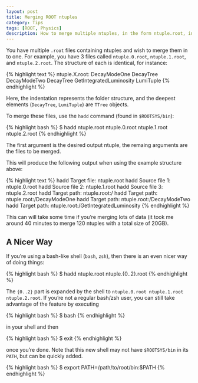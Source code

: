 ```yaml
---
layout: post
title: Merging ROOT ntuples
category: Tips
tags: [ROOT, Physics]
description: How to merge multiple ntuples, in the form ntuple.root, in to a single file.
---
```


You have multiple `.root` files containing ntuples and wish to merge them in to one. For example, you have 3 files called `ntuple.0.root`, `ntuple.1.root`, and `ntuple.2.root`. The structure of each is identical, for instance:

{% highlight text %}
ntuple.X.root:
  DecayModeOne
    DecayTree
  DecayModeTwo
    DecayTree
  GetIntegratedLuminosity
    LumiTuple
{% endhighlight %}

Here, the indentation represents the folder structure, and the deepest elements (`DecayTree`, `LumiTuple`) are `TTree` objects.

To merge these files, use the `hadd` command (found in `$ROOTSYS/bin`):

{% highlight bash %}
$ hadd ntuple.root ntuple.0.root ntuple.1.root ntuple.2.root
{% endhighlight %}

The first argument is the desired output ntuple, the remaing arguments are the files to be merged.

This will produce the following output when using the example structure above:

{% highlight text %}
hadd Target file: ntuple.root
hadd Source file 1: ntuple.0.root
hadd Source file 2: ntuple.1.root
hadd Source file 3: ntuple.2.root
hadd Target path: ntuple.root:/
hadd Target path: ntuple.root:/DecayModeOne
hadd Target path: ntuple.root:/DecayModeTwo
hadd Target path: ntuple.root:/GetIntegratedLuminosity
{% endhighlight %}

This can will take some time if you’re merging lots of data (it took me around 40 minutes to merge 120 ntuples with a total size of 20GB).

A Nicer Way
-----------

If you’re using a bash-like shell (`bash`, `zsh`), then there is an even nicer way of doing things:

{% highlight bash %}
$ hadd ntuple.root ntuple.{0..2}.root
{% endhighlight %}

The `{0..2}` part is expanded by the shell to `ntuple.0.root ntuple.1.root ntuple.2.root`. If you’re not a regular bash/zsh user, you can still take advantage of the feature by executing

{% highlight bash %}
$ bash
{% endhighlight %}

in your shell and then

{% highlight bash %}
$ exit
{% endhighlight %}

once you’re done. Note that this new shell may not have `$ROOTSYS/bin` in its `PATH`, but can be quickly added.

{% highlight bash %}
$ export PATH=/path/to/root/bin:$PATH
{% endhighlight %}
